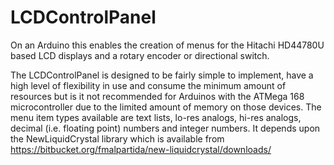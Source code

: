 
# LCDControlPanel

On an Arduino this enables the creation of menus for the Hitachi HD44780U based LCD displays and a rotary encoder or directional switch.

The LCDControlPanel is designed to be fairly simple to implement, have a high level of flexibility in use and consume the minimum amount of resources but is it not recommended for Arduinos with the ATMega 168 microcontroller due to the limited amount of memory on those devices. The menu item types available are text lists, lo-res analogs, hi-res analogs, decimal (i.e. floating point) numbers and integer numbers. It depends upon the NewLiquidCrystal library which is available from https://bitbucket.org/fmalpartida/new-liquidcrystal/downloads/
